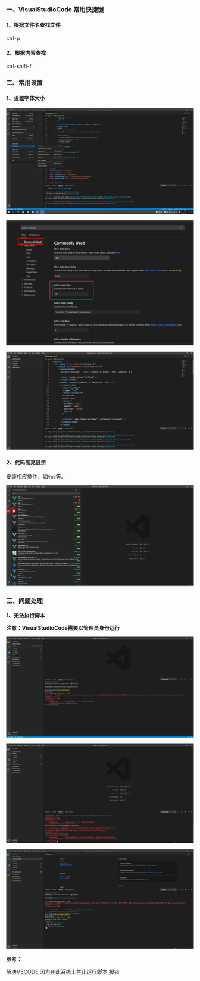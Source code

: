 
### 一、VisualStudioCode 常用快捷键

#### 1、根据文件名查找文件

ctrl-p

#### 2、根据内容查找

ctrl-shift-f



### 二、常用设置

#### 1、设置字体大小

![字体大小-1](../../images/VisualStudioCode使用/VisualStudioCode-5.png)

![字体大小-2](../../images/VisualStudioCode使用/VisualStudioCode-6.png)

![字体大小-3](../../images/VisualStudioCode使用/VisualStudioCode-7.png)

#### 2、代码高亮显示

安装相应插件，如`Vue`等。

![代码高亮显示-1](../../images/VisualStudioCode使用/VisualStudioCode-1.png)

### 三、问题处理

**1、无法执行脚本**

**注意：VisualStudioCode需要以管理员身份运行**

![无法执行脚本-1](../../images/VisualStudioCode使用/VisualStudioCode-2.png)

![无法执行脚本-2](../../images/VisualStudioCode使用/VisualStudioCode-3.png)

![无法执行脚本-3](../../images/VisualStudioCode使用/VisualStudioCode-4.png)

**参考：**

[解决VSCODE 因为在此系统上禁止运行脚本 报错](https://blog.csdn.net/u013654125/article/details/106127753)